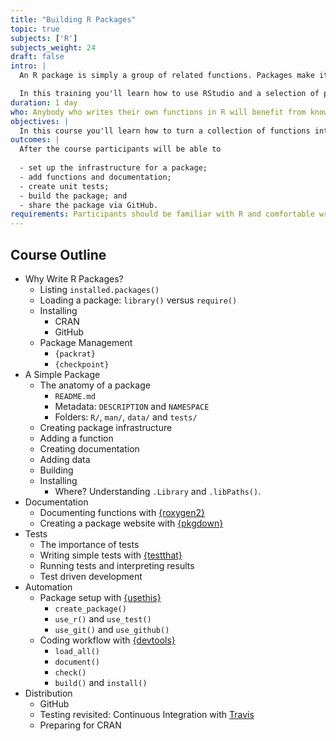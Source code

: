 ```yaml
---
title: "Building R Packages"
topic: true
subjects: ['R']
subjects_weight: 24
draft: false
intro: |
  An R package is simply a group of related functions. Packages make it easier to organise and share code. It sounds complicated, but it's not.

  In this training you'll learn how to use RStudio and a selection of packages, like `{devtools}` and `{usethis}`, to create your own packages.
duration: 1 day
who: Anybody who writes their own functions in R will benefit from knowing how to wrap those functions up in a package.
objectives: |
  In this course you'll learn how to turn a collection of functions into a package.
outcomes: |
  After the course participants will be able to
  
  - set up the infrastructure for a package;
  - add functions and documentation;
  - create unit tests;
  - build the package; and
  - share the package via GitHub.
requirements: Participants should be familiar with R and comfortable writing their own functions.
---
```


## Course Outline

- Why Write R Packages?
    - Listing `installed.packages()`
    - Loading a package: `library()` versus `require()`
    - Installing
        - CRAN
        - GitHub
    - Package Management
        - `{packrat}`
        - `{checkpoint}`
- A Simple Package
    - The anatomy of a package
        - `README.md`
        - Metadata: `DESCRIPTION` and `NAMESPACE`
        - Folders: `R/`, `man/`, `data/` and `tests/`
    - Creating package infrastructure
    - Adding a function
    - Creating documentation
    - Adding data
    - Building
    - Installing
        - Where? Understanding `.Library` and `.libPaths()`.
- Documentation
    - Documenting functions with [{roxygen2}](https://github.com/klutometis/roxygen)
    - Creating a package website with [{pkgdown}](https://pkgdown.r-lib.org/)
- Tests
    - The importance of tests
    - Writing simple tests with [{testthat}](https://github.com/r-lib/testthat)
    - Running tests and interpreting results
    - Test driven development
- Automation
    - Package setup with [{usethis}](https://usethis.r-lib.org/)
        - `create_package()`
        - `use_r()` and `use_test()`
        - `use_git()` and `use_github()`
    - Coding workflow with [{devtools}](https://github.com/r-lib/devtools)
        - `load_all()`
        - `document()`
        - `check()`
        - `build()` and `install()`
- Distribution
    - GitHub
    - Testing revisited: Continuous Integration with [Travis](https://travis-ci.org/)
    - Preparing for CRAN
